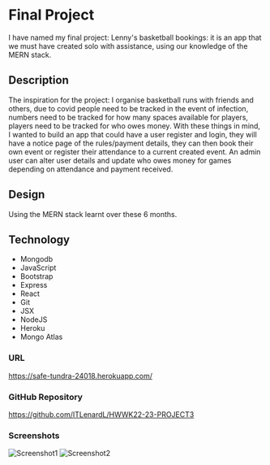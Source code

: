 # Final Project
I have named my final project: Lenny's basketball bookings: it is an app that we must have created solo with assistance, using our knowledge of the MERN stack.

## Description
The inspiration for the project: I organise basketball runs with friends and others, due to covid people need to be tracked in the event of infection, numbers need to be tracked for how many spaces available for players, players need to be tracked for who owes money. With these things in mind, I wanted to build an app that could have a user register and login, they will have a notice page of the rules/payment details, they can then book their own event or register their attendance to a current created event. An admin user can alter user details and update who owes money for games depending on attendance and payment received.

## Design
Using the MERN stack learnt over these 6 months.

## Technology
* Mongodb
* JavaScript
* Bootstrap
* Express
* React
* Git
* JSX
* NodeJS
* Heroku
* Mongo Atlas

### URL
https://safe-tundra-24018.herokuapp.com/

### GitHub Repository
https://github.com/ITLenardL/HWWK22-23-PROJECT3

### Screenshots

![Screenshot1](https://imgur.com/B5my5jm)
![Screenshot2](https://imgur.com/tgDVNqG)
